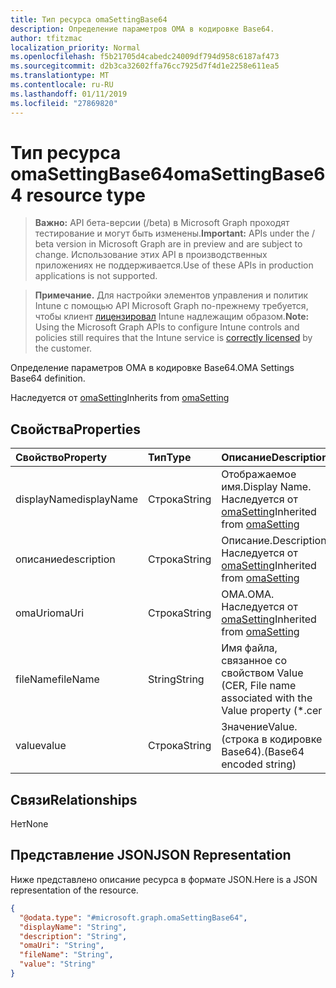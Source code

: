 ```yaml
---
title: Тип ресурса omaSettingBase64
description: Определение параметров OMA в кодировке Base64.
author: tfitzmac
localization_priority: Normal
ms.openlocfilehash: f5b21705d4cabedc24009df794d958c6187af473
ms.sourcegitcommit: d2b3ca32602ffa76cc7925d7f4d1e2258e611ea5
ms.translationtype: MT
ms.contentlocale: ru-RU
ms.lasthandoff: 01/11/2019
ms.locfileid: "27869820"
---
```

# <a name="omasettingbase64-resource-type"></a><span data-ttu-id="24d65-103">Тип ресурса omaSettingBase64</span><span class="sxs-lookup"><span data-stu-id="24d65-103">omaSettingBase64 resource type</span></span>

> <span data-ttu-id="24d65-104">**Важно:** API бета-версии (/beta) в Microsoft Graph проходят тестирование и могут быть изменены.</span><span class="sxs-lookup"><span data-stu-id="24d65-104">**Important:** APIs under the / beta version in Microsoft Graph are in preview and are subject to change.</span></span> <span data-ttu-id="24d65-105">Использование этих API в производственных приложениях не поддерживается.</span><span class="sxs-lookup"><span data-stu-id="24d65-105">Use of these APIs in production applications is not supported.</span></span>

> <span data-ttu-id="24d65-106">**Примечание.** Для настройки элементов управления и политик Intune с помощью API Microsoft Graph по-прежнему требуется, чтобы клиент [лицензировал](https://go.microsoft.com/fwlink/?linkid=839381) Intune надлежащим образом.</span><span class="sxs-lookup"><span data-stu-id="24d65-106">**Note:** Using the Microsoft Graph APIs to configure Intune controls and policies still requires that the Intune service is [correctly licensed](https://go.microsoft.com/fwlink/?linkid=839381) by the customer.</span></span>

<span data-ttu-id="24d65-107">Определение параметров OMA в кодировке Base64.</span><span class="sxs-lookup"><span data-stu-id="24d65-107">OMA Settings Base64 definition.</span></span>

<span data-ttu-id="24d65-108">Наследуется от [omaSetting](../resources/intune-deviceconfig-omasetting.md)</span><span class="sxs-lookup"><span data-stu-id="24d65-108">Inherits from [omaSetting](../resources/intune-deviceconfig-omasetting.md)</span></span>

## <a name="properties"></a><span data-ttu-id="24d65-109">Свойства</span><span class="sxs-lookup"><span data-stu-id="24d65-109">Properties</span></span>
|<span data-ttu-id="24d65-110">Свойство</span><span class="sxs-lookup"><span data-stu-id="24d65-110">Property</span></span>|<span data-ttu-id="24d65-111">Тип</span><span class="sxs-lookup"><span data-stu-id="24d65-111">Type</span></span>|<span data-ttu-id="24d65-112">Описание</span><span class="sxs-lookup"><span data-stu-id="24d65-112">Description</span></span>|
|:---|:---|:---|
|<span data-ttu-id="24d65-113">displayName</span><span class="sxs-lookup"><span data-stu-id="24d65-113">displayName</span></span>|<span data-ttu-id="24d65-114">Строка</span><span class="sxs-lookup"><span data-stu-id="24d65-114">String</span></span>|<span data-ttu-id="24d65-115">Отображаемое имя.</span><span class="sxs-lookup"><span data-stu-id="24d65-115">Display Name.</span></span> <span data-ttu-id="24d65-116">Наследуется от [omaSetting](../resources/intune-deviceconfig-omasetting.md)</span><span class="sxs-lookup"><span data-stu-id="24d65-116">Inherited from [omaSetting](../resources/intune-deviceconfig-omasetting.md)</span></span>|
|<span data-ttu-id="24d65-117">описание</span><span class="sxs-lookup"><span data-stu-id="24d65-117">description</span></span>|<span data-ttu-id="24d65-118">Строка</span><span class="sxs-lookup"><span data-stu-id="24d65-118">String</span></span>|<span data-ttu-id="24d65-119">Описание.</span><span class="sxs-lookup"><span data-stu-id="24d65-119">Description.</span></span> <span data-ttu-id="24d65-120">Наследуется от [omaSetting](../resources/intune-deviceconfig-omasetting.md)</span><span class="sxs-lookup"><span data-stu-id="24d65-120">Inherited from [omaSetting](../resources/intune-deviceconfig-omasetting.md)</span></span>|
|<span data-ttu-id="24d65-121">omaUri</span><span class="sxs-lookup"><span data-stu-id="24d65-121">omaUri</span></span>|<span data-ttu-id="24d65-122">Строка</span><span class="sxs-lookup"><span data-stu-id="24d65-122">String</span></span>|<span data-ttu-id="24d65-123">OMA.</span><span class="sxs-lookup"><span data-stu-id="24d65-123">OMA.</span></span> <span data-ttu-id="24d65-124">Наследуется от [omaSetting](../resources/intune-deviceconfig-omasetting.md)</span><span class="sxs-lookup"><span data-stu-id="24d65-124">Inherited from [omaSetting](../resources/intune-deviceconfig-omasetting.md)</span></span>|
|<span data-ttu-id="24d65-125">fileName</span><span class="sxs-lookup"><span data-stu-id="24d65-125">fileName</span></span>|<span data-ttu-id="24d65-126">String</span><span class="sxs-lookup"><span data-stu-id="24d65-126">String</span></span>|<span data-ttu-id="24d65-127">Имя файла, связанное со свойством Value (CER, </span><span class="sxs-lookup"><span data-stu-id="24d65-127">File name associated with the Value property (\*.cer</span></span> | <span data-ttu-id="24d65-128">\*.CRT</span><span class="sxs-lookup"><span data-stu-id="24d65-128">\*.crt</span></span> | <span data-ttu-id="24d65-129">\*.p7b</span><span class="sxs-lookup"><span data-stu-id="24d65-129">\*.p7b</span></span> | <span data-ttu-id="24d65-130">\* .bin).</span><span class="sxs-lookup"><span data-stu-id="24d65-130">\*.bin).</span></span>|
|<span data-ttu-id="24d65-131">value</span><span class="sxs-lookup"><span data-stu-id="24d65-131">value</span></span>|<span data-ttu-id="24d65-132">Строка</span><span class="sxs-lookup"><span data-stu-id="24d65-132">String</span></span>|<span data-ttu-id="24d65-133">Значение</span><span class="sxs-lookup"><span data-stu-id="24d65-133">Value.</span></span> <span data-ttu-id="24d65-134">(строка в кодировке Base64).</span><span class="sxs-lookup"><span data-stu-id="24d65-134">(Base64 encoded string)</span></span>|

## <a name="relationships"></a><span data-ttu-id="24d65-135">Связи</span><span class="sxs-lookup"><span data-stu-id="24d65-135">Relationships</span></span>
<span data-ttu-id="24d65-136">Нет</span><span class="sxs-lookup"><span data-stu-id="24d65-136">None</span></span>
## <a name="json-representation"></a><span data-ttu-id="24d65-137">Представление JSON</span><span class="sxs-lookup"><span data-stu-id="24d65-137">JSON Representation</span></span>
<span data-ttu-id="24d65-138">Ниже представлено описание ресурса в формате JSON.</span><span class="sxs-lookup"><span data-stu-id="24d65-138">Here is a JSON representation of the resource.</span></span>
<!-- {
  "blockType": "resource",
  "@odata.type": "microsoft.graph.omaSettingBase64"
}
-->
``` json
{
  "@odata.type": "#microsoft.graph.omaSettingBase64",
  "displayName": "String",
  "description": "String",
  "omaUri": "String",
  "fileName": "String",
  "value": "String"
}
```





